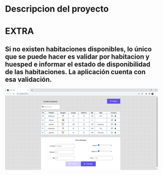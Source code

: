 # Descripcion del proyecto

# EXTRA

## Si no existen habitaciones disponibles, lo único que se puede hacer es validar por habitacion y huesped e informar el estado de disponibilidad de las habitaciones. La aplicación cuenta con esa validación.

![alt text](https://raw.githubusercontent.com/JosePatricio/reactAppHexagonal/main/screenshot.png)